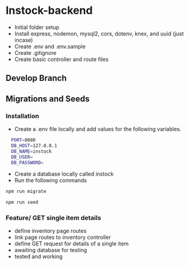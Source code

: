 # Instock-backend

-   Initial folder setup
-   Install express, nodemon, mysql2, cors, dotenv, knex, and uuid (just incase)
-   Create .env and .env.sample
-   Create .gitignore
-   Create basic controller and route files

## Develop Branch

## Migrations and Seeds

### Installation

-   Create a .env file locally and add values for the following variables.

```bash
  PORT=8080
  DB_HOST=127.0.0.1
  DB_NAME=instock
  DB_USER=
  DB_PASSWORD=
```

-   Create a database locally called instock
-   Run the following commands

```bash
npm run migrate
```

```bash
npm run seed
```

### Feature/ GET single item details

-   define inventory page routes
-   link page routes to inventory controller
-   define GET request for details of a single item
-   awaiting database for testing
-   tested and working
